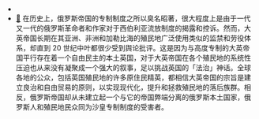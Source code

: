 -
- [📌](<http://localhost:7026/reading/148?title=通过与大英帝国的比较看俄罗斯历史 - Turbulence#id=1652975193900>) 在历史上，俄罗斯帝国的专制制度之所以臭名昭著，很大程度上是由于一代又一代的俄罗斯革命者和作家对于西伯利亚流放制度的揭露和控诉。然而，大英帝国长期在其亚洲、非洲和加勒比海的殖民地广泛使用类似的监禁和劳役体系，却直到 20 世纪中叶都很少受到舆论批评。这是因为与高度专制的大英帝国平行存在着一个自由民主的本土英国，对于大英帝国在各个殖民地的系统性压迫也从来没有凝聚成一个强大的叙事，足以挑战英国的「法治」神话。全球各地的公众，包括英国殖民地的许多原住民精英，都相信大英帝国的宗旨是建立良治和自由贸易的原则，以实现现代化，提升和拯救殖民地的落后族群。相反，俄罗斯帝国却从未建立起一个与它的帝国弊端分离的俄罗斯本土国家，俄罗斯人和殖民地民众同为沙皇专制制度的受害者。